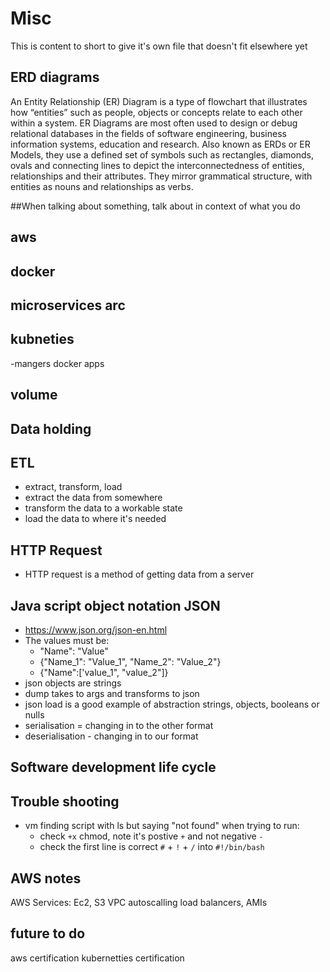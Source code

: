 # Misc
This is content to short to give it's own file that doesn't fit elsewhere yet

## ERD diagrams
An Entity Relationship (ER) Diagram is a type of flowchart that illustrates how “entities” such as people, objects or concepts relate to each other within a system. ER Diagrams are most often used to design or debug relational databases in the fields of software engineering, business information systems, education and research. Also known as ERDs or ER Models, they use a defined set of symbols such as rectangles, diamonds, ovals and connecting lines to depict the interconnectedness of entities, relationships and their attributes. They mirror grammatical structure, with entities as nouns and relationships as verbs.

##When talking about something, talk about in context of what you do


## aws

## docker

## microservices arc

## kubneties
-mangers docker apps

## volume


## Data holding

## ETL
- extract, transform, load
- extract the data from somewhere
- transform the data to a workable state
- load the data to where it's needed

## HTTP Request
- HTTP request is a method of getting data from a server

## Java script object notation JSON
- https://www.json.org/json-en.html
- The values must be:
    - "Name": "Value"
    - {"Name_1": "Value_1", "Name_2": "Value_2"}
    - {"Name":['value_1", "value_2"]}
- json objects are strings
- dump takes to args and transforms to json
- json load is a good example of abstraction
    strings, objects, booleans or nulls
- serialisation =  changing in to the other format
- deserialisation - changing in to our format

## Software development life cycle

## Trouble shooting
- vm finding script with ls but saying "not found" when trying to run:
    - check `+x` chmod, note it's postive `+` and not negative `-`
    - check the first line is correct `#` + `!` + `/` into `#!/bin/bash` 



## AWS notes
AWS Services: Ec2, S3 VPC
autoscalling load balancers, AMIs


 
## future to do
aws certification
kubernetties certification